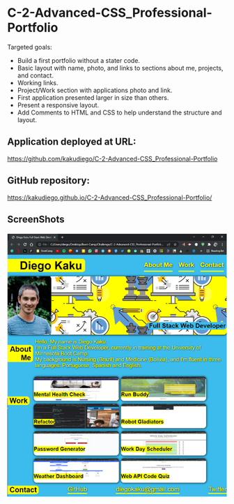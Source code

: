 # C-2-Advanced-CSS_Professional-Portfolio

Targeted goals:

- Build a first portfolio without a stater code.
- Basic layout with name, photo, and links to sections about me, projects, and contact.
- Working links.
- Project/Work section with applications photo and link.
- First application presented larger in size than others.
- Present a responsive layout.
- Add Comments to HTML and CSS to help understand the structure and layout.

## Application deployed at URL:

https://github.com/kakudiego/C-2-Advanced-CSS_Professional-Portfolio

## GitHub repository:

https://kakudiego.github.io/C-2-Advanced-CSS_Professional-Portfolio/

## ScreenShots

<img src="./assets/images/portfolio.png">
